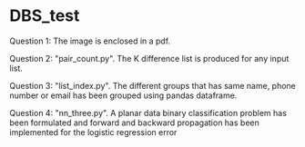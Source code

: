 # DBS_test
Question 1: The image is enclosed in a pdf.

Question 2: "pair_count.py". The K difference list is produced for any input list.

Question 3: "list_index.py". The different groups that has same name, phone number or email has been grouped using pandas dataframe.

Question 4: "nn_three.py". A planar data binary classification problem has been formulated and forward and backward propagation has been implemented for the logistic regression error 

